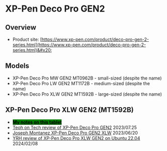 # XP-Pen Deco Pro GEN2

## Overview

* Product site: [https://www.xp-pen.com/product/deco-pro-gen-2-series.html](https://www.xp-pen.com/product/deco-pro-gen-2-series.html)&#x20;

## Models

* XP-Pen Deco Pro MW GEN2 MT0962B - small-sized (despite the name)
* XP-Pen Deco Pro LW GEN2 MT1172B - medium-sized (despite the name)
* XP-Pen Deco Pro XLW GEN2 MT1592B - large-sized (despite the name)

## XP-Pen Deco Pro XLW GEN2 (MT1592B)

* [<mark style="background-color:green;">**My notes on this tablet**</mark>](7p-notes-xp-pen-mt1592b.md) &#x20;
* [Teoh on Tech review of XP-Pen Deco Pro GEN2](https://youtu.be/h8NG0zmYdtE) 2023/07.25
* [Joseph Montanez XP-Pen Deco Pro GEN2 XLW](https://youtu.be/pRLBRTWPlQU) 2023/06/20
* [YRH review of XP-Pen Deco Pro XLW GEN2 on Ubuntu 22.04](https://krita-artists.org/t/xp-pen-deco-pro-xlw-gen-2-first-impressions-on-ubuntu-22-04/84085) 2024/02/08

